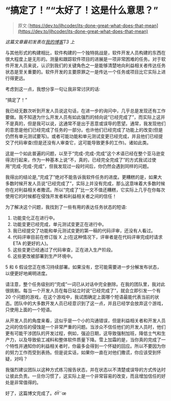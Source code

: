 # “搞定了！”“太好了！这是什么意思？”

> 原文:[https://dev.to/jlhcoder/its-done-great-what-does-that-mean](https://dev.to/jlhcoder/its-done-great-what-does-that-mean)

*这篇文章最初发表在[我的博客](http://jlhood.com/its-done-great-what-does-that-mean/)T3 上*

与其他形式的构建相比，软件构建的一个独特挑战是，软件开发人员构建的东西在很大程度上是无形的。测量和跟踪软件项目的进展是一项非常困难的任务。对于软件开发人员来说，认识到我们的关键角色之一是能够清楚地向利益相关者传达任务状态是至关重要的。软件开发的主要原罪之一是传达一个任务或项目比它实际上进行得更远。

考虑到这一点，我想分享一句让我非常讨厌的话:

“搞定了！”

我已经无数次听到开发人员说这句话，在进一步的询问中，几乎总是发现还有工作要做。我不知道为什么开发人员有如此强烈的倾向说“已经完成了”，而实际上这并不是真的，但是我可以说，这通常不是出于恶意或误导的愿望。通常，我发现他们的意思是他们已经完成了任务的一部分。也许他们已经完成了功能上的改变(但是仍然有单元测试要写)。或者可能功能和单元测试变更已经完成，并且他们已经提交了代码审查(但是还没有人审查它，这可能导致更多的工作)。诸如此类。

这是一个如此普遍的问题，以至于“完成-完成-完成”这个术语已经在整个亚马逊变得流行起来，作为一种基本上说“不，真的，已经完全完成了”的方式我试过使用“完成-完成-完成”，但我发现过一段时间后，你仍然会遇到同样的问题。

我得出的结论是,“完成了”绝对不能告诉我软件任务的进度。更糟糕的是，如果大多数时候开发人员说“已经完成了”，实际上并没有完成，那么这意味着大多数时候你在对利益相关者撒谎。所以“完成了”比一文不值还糟糕，它实际上几乎在你每次使用它的时候都在侵蚀开发者和利益相关者之间的信任！

为了解决这个问题，我找到了一些有用的表达任务状态的短语:

1.  功能变化正在进行中。
2.  功能变更已经完成，单元测试变更正在进行中。
3.  我已经提交了功能和单元测试变更的第一稿的代码评审，还没有人看过。
4.  代码评审目前在修订版 X 上(在这种情况下，评审者是在代码评审完成时请求 ETA 的更好的人)。
5.  这些变更已经通过了代码审查，正在进入生产阶段。
6.  这些更改被部署到生产环境中。

5 和 6 假设您正在练习持续部署。如果没有，您可能需要进一步分解发布状态，以便更好地阐明进度。

请注意，整个任务级别的“完成”一词已从对话中完全删除。在我的团队里，我对此很挑剔。每当一个开发人员在每日站立时说“已经完成了”，就会立即引发一个有 20 个问题的游戏，在这个游戏中，我试图确定上面哪个短语最能代表当前的状态。团队中的大多数开发人员已经意识到了这一点，并且已经学会放弃这个游戏，只使用上面的一个短语。

从开发人员的角度来看，这似乎是一个小的沟通错误，但是利益相关者和开发人员之间的信任的侵蚀是一个非常严重的问题。当涉众不信任他们的开发人员时，他们更有可能干涉团队的开发过程，例如，强迫日期，这导致强制加班，降低士气和生产力，以及导致偷工减料和整体软件质量下降。雪上加霜的是，当你真的完成了一个特性并通知你的利益相关者时，你最多会得到一个怀疑的回应。所以不要因为你的努力工作而受到表扬。但是说实话，如果你一直在对他们撒谎，你应该受到怀疑，对吗？

我强烈建议团队以这种方式练习报告状态，并在状态以不清楚或误导的方式传达时让彼此负责。一旦你习惯了，这实际上是一个非常容易的改变，而且增加信任的好处是非常值得的。

好了，这篇博文完成了。ðŸ˜œ